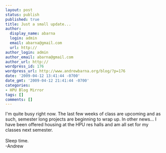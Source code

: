 ```yaml
---
layout: post
status: publish
published: true
title: Just a small update...
author:
  display_name: abarna
  login: admin
  email: abarna@gmail.com
  url: http://
author_login: admin
author_email: abarna@gmail.com
author_url: http://
wordpress_id: 176
wordpress_url: http://www.andrewbarna.org/blog/?p=176
date: '2009-04-12 13:41:44 -0700'
date_gmt: '2009-04-12 21:41:44 -0700'
categories:
- HPU Blog Mirror
tags: []
comments: []
---
```

<p>I'm quite busy right now. The last few weeks of class are upcoming and as such, semester long projects are beginning to wrap up. In other news... I have been offered housing at the HPU res halls and am all set for my classes next semester.<br &#47;><br &#47;>Sleep time.<br &#47;>-Andrew</p>
